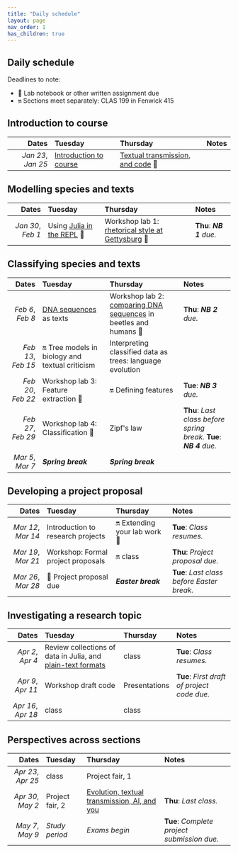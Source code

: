 ```yaml
---
title: "Daily schedule"
layout: page
nav_order: 1
has_children: true
---
```


## Daily schedule

Deadlines to note:

- 📓 Lab notebook or other written assignment due
- 🔛 Sections meet separately: CLAS 199 in Fenwick 415


## Introduction to course

| Dates | Tuesday | Thursday | Notes |
| ---: | :--- | :--- | :--- |
| *Jan 23*, *Jan 25* | [Introduction to course](../classes/intro/) | [Textual transmission, and code](../classes/content+tech1/) 📓 |  |

## Modelling species and texts

| Dates | Tuesday | Thursday | Notes |
| ---: | :--- | :--- | :--- |
| *Jan 30*, *Feb 1* | Using [Julia in the REPL](../classes/repl1/) 📓 | Workshop lab 1: [rhetorical style at Gettysburg](../labs/lab1/) 📓 | **Thu**: ***NB 1** due.* |

## Classifying species and texts

| Dates | Tuesday | Thursday | Notes |
| ---: | :--- | :--- | :--- |
| *Feb 6*, *Feb 8* | [DNA sequences](../classes/dna/) as texts | Workshop lab 2: [comparing DNA sequences](../labs/lab2/) in beetles and humans 📓 | **Thu**: ***NB 2** due.* |
| *Feb 13*, *Feb 15* | 🔛 Tree models in biology and textual criticism | Interpreting classified data as trees: language evolution |  |
| *Feb 20*, *Feb 22* | Workshop lab 3: Feature extraction 📓 | 🔛 Defining features  | **Tue**: ***NB 3** due.* |
| *Feb 27*, *Feb 29* | Workshop lab 4: Classification 📓 | Zipf's law | **Thu**: *Last class before spring break.* **Tue**: ***NB 4** due.* |
| *Mar 5*, *Mar 7* | ***Spring break*** | ***Spring break*** |  |

## Developing a project proposal

| Dates | Tuesday | Thursday | Notes |
| ---: | :--- | :--- | :--- |
| *Mar 12*, *Mar 14* | Introduction to research projects |  🔛  Extending your lab work 📓 | **Tue**: *Class resumes.* |
| *Mar 19*, *Mar 21* | Workshop: Formal project proposals |  🔛 class | **Thu**: *Project proposal due.* |
| *Mar 26*, *Mar 28* |  📓  Project proposal due | ***Easter break*** | **Tue**: *Last class before Easter break.* |

## Investigating a research topic

| Dates | Tuesday | Thursday | Notes |
| ---: | :--- | :--- | :--- |
| *Apr 2*, *Apr 4* | Review collections of data in Julia, and [plain-text formats](../classes/textio/) | class | **Tue**: *Class resumes.* |
| *Apr 9*, *Apr 11* | Workshop draft code | Presentations | **Tue**: *First draft of project code due.* |
| *Apr 16*, *Apr 18* | class | class |  |

## Perspectives across sections

| Dates | Tuesday | Thursday | Notes |
| ---: | :--- | :--- | :--- |
| *Apr 23*, *Apr 25* | class | Project fair, 1 |  |
| *Apr 30*, *May 2* | Project fair, 2 | [Evolution, textual transmission, AI, and you](../classes/conclusion/) | **Thu**: *Last class.* |
| *May 7*, *May 9* | *Study period* | *Exams begin* | **Tue**: *Complete project submission due.* |